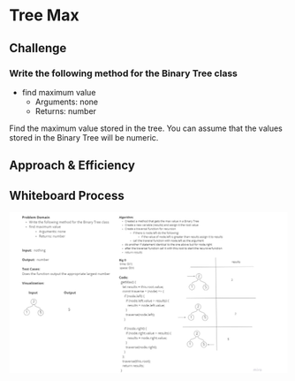 # Tree Max

## Challenge

### Write the following method for the Binary Tree class

* find maximum value
     * Arguments: none
     * Returns: number

Find the maximum value stored in the tree. You can assume that the values stored in the Binary Tree will be numeric.


## Approach & Efficiency
<!-- What approach did you take? Why? What is the Big O space/time for this approach? -->

## Whiteboard Process

![Tree Max whiteboard](../../assets/challenge-16.png)
